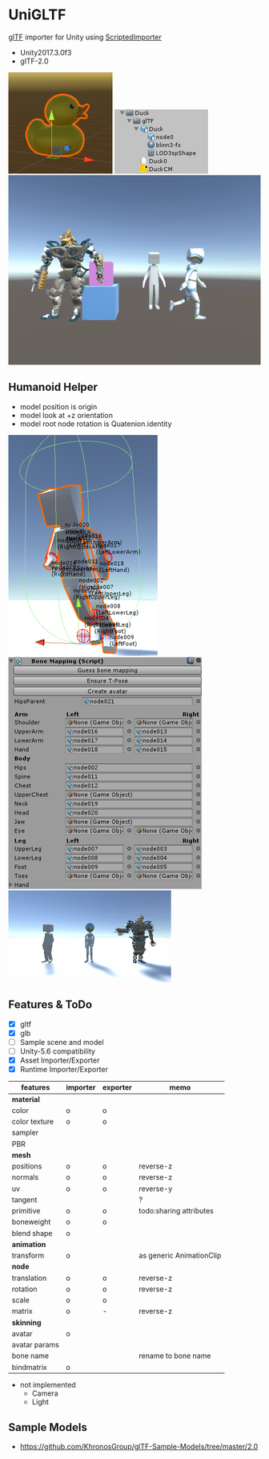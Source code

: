 # UniGLTF

[glTF](https://github.com/KhronosGroup/glTF) importer for Unity using [ScriptedImporter](https://docs.unity3d.com/ScriptReference/Experimental.AssetImporters.ScriptedImporter.html)

* Unity2017.3.0f3
* glTF-2.0

![duck](doc/duck.png)
![duck_assets](doc/duck_assets.png)
![animation](Recordings/animation.gif)

## Humanoid Helper

* model position is origin
* model look at +z orientation
* model root node rotation is Quatenion.identity

![gizmo](doc/BoneMappingGizmo.png)
![inspector](doc/BoneMappingInspector.png)
![humanoid](Recordings/humanoid.gif)

## Features & ToDo

* [x] gltf
* [x] glb
* [ ] Sample scene and model
* [ ] Unity-5.6 compatibility
* [x] Asset Importer/Exporter
* [x] Runtime Importer/Exporter

|features    |importer|exporter|memo     |
|------------|--------|--------|---------|
|**material**|        |        |
|color       |o       |o       |
|color texture|o      |o       |
|sampler     |
|PBR         |
|**mesh**    |        |        |
|positions   |o       |o       |reverse-z
|normals     |o       |o       |reverse-z
|uv          |o       |o       |reverse-y
|tangent     |        |        |?
|primitive   |o       |o       |todo:sharing attributes|
|boneweight  |o       |o       |
|blend shape |o       |        |
|**animation**|
|transform    |o      |        |as generic AnimationClip
|**node**    |
|translation |o       |o       |reverse-z
|rotation    |o       |o       |reverse-z
|scale       |o       |o
|matrix      |o       |-       |reverse-z
|**skinning**|
|avatar      |o       |        |
|avatar params|       |        |
|bone name    |       |        |rename to bone name
|bindmatrix   |o      |        |


* not implemented
    * Camera
    * Light

## Sample Models

* https://github.com/KhronosGroup/glTF-Sample-Models/tree/master/2.0

